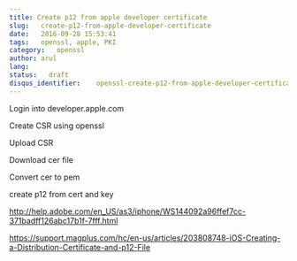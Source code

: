 ```yaml
---
title: Create p12 from apple developer certificate
slug:   create-p12-from-apple-developer-certificate
date:   2016-09-28 15:53:41
tags:   openssl, apple, PKI
category:   openssl
author: arul
lang:
status:   draft
disqus_identifier:    openssl-create-p12-from-apple-developer-certificate
---
```


Login into developer.apple.com

Create CSR using openssl

Upload CSR

Download cer file

Convert cer to pem

create p12 from cert and key

<http://help.adobe.com/en_US/as3/iphone/WS144092a96ffef7cc-371badff126abc17b1f-7fff.html>

<https://support.magplus.com/hc/en-us/articles/203808748-iOS-Creating-a-Distribution-Certificate-and-p12-File>
